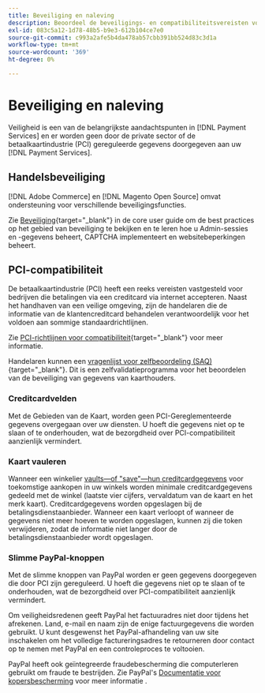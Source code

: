```yaml
---
title: Beveiliging en naleving
description: Beoordeel de beveiligings- en compatibiliteitsvereisten voor uw site.
exl-id: 083c5a12-1d78-48b5-b9e3-612b104ce7e0
source-git-commit: c993a2afe5b4da478ab57cbb391bb524d83c3d1a
workflow-type: tm+mt
source-wordcount: '369'
ht-degree: 0%

---
```


# Beveiliging en naleving

Veiligheid is een van de belangrijkste aandachtspunten in [!DNL Payment Services] en er worden geen door de private sector of de betaalkaartindustrie (PCI) gereguleerde gegevens doorgegeven aan uw [!DNL Payment Services].

## Handelsbeveiliging

[!DNL Adobe Commerce] en [!DNL Magento Open Source] omvat ondersteuning voor verschillende beveiligingsfuncties.

Zie [Beveiliging](https://docs.magento.com/user-guide/stores/security.html){target=&quot;_blank&quot;} in de core user guide om de best practices op het gebied van beveiliging te bekijken en te leren hoe u Admin-sessies en -gegevens beheert, CAPTCHA implementeert en websitebeperkingen beheert.

## PCI-compatibiliteit

De betaalkaartindustrie (PCI) heeft een reeks vereisten vastgesteld voor bedrijven die betalingen via een creditcard via internet accepteren. Naast het handhaven van een veilige omgeving, zijn de handelaren die de informatie van de klantencreditcard behandelen verantwoordelijk voor het voldoen aan sommige standaardrichtlijnen.

Zie [PCI-richtlijnen voor compatibiliteit](https://docs.magento.com/user-guide/stores/compliance-pci.html){target=&quot;_blank&quot;} voor meer informatie.

Handelaren kunnen een [vragenlijst voor zelfbeoordeling (SAQ)](https://www.pcisecuritystandards.org/pci_security/completing_self_assessment){target=&quot;_blank&quot;}. Dit is een zelfvalidatieprogramma voor het beoordelen van de beveiliging van gegevens van kaarthouders.

### Creditcardvelden

Met de Gebieden van de Kaart, worden geen PCI-Gereglementeerde gegevens overgegaan over uw diensten. U hoeft die gegevens niet op te slaan of te onderhouden, wat de bezorgdheid over PCI-compatibiliteit aanzienlijk vermindert.

### Kaart vauleren

Wanneer een winkelier [vaults—of &quot;save&quot;—hun creditcardgegevens](vaulting.md) voor toekomstige aankopen in uw winkels worden minimale creditcardgegevens gedeeld met de winkel (laatste vier cijfers, vervaldatum van de kaart en het merk kaart). Creditcardgegevens worden opgeslagen bij de betalingsdienstaanbieder. Wanneer een kaart verloopt of wanneer de gegevens niet meer hoeven te worden opgeslagen, kunnen zij die token verwijderen, zodat de informatie niet langer door de betalingsdienstaanbieder wordt opgeslagen.

### Slimme PayPal-knoppen

Met de slimme knoppen van PayPal worden er geen gegevens doorgegeven die door PCI zijn gereguleerd. U hoeft die gegevens niet op te slaan of te onderhouden, wat de bezorgdheid over PCI-compatibiliteit aanzienlijk vermindert.

Om veiligheidsredenen geeft PayPal het factuuradres niet door tijdens het afrekenen. Land, e-mail en naam zijn de enige factuurgegevens die worden gebruikt. U kunt desgewenst het PayPal-afhandeling van uw site inschakelen om het volledige factureringsadres te retourneren door contact op te nemen met PayPal en een controleproces te voltooien.

PayPal heeft ook geïntegreerde fraudebescherming die computerleren gebruikt om fraude te bestrijden. Zie PayPal&#39;s [Documentatie voor kopersbescherming](https://www.paypal.com/us/webapps/mpp/security/seller-protection) voor meer informatie .
